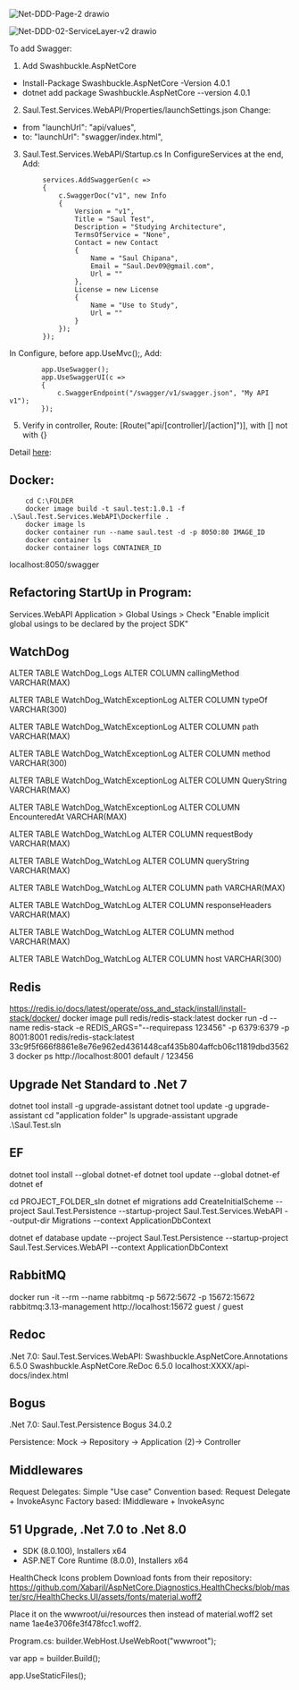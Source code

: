 ![Net-DDD-Page-2 drawio](https://github.com/user-attachments/assets/de442043-e2a3-48e3-b77d-3091db51be23)

![Net-DDD-02-ServiceLayer-v2 drawio](https://github.com/user-attachments/assets/1db22a04-089c-47f4-9f64-97d2e280ba08)

To add Swagger:
1. Add Swashbuckle.AspNetCore
- Install-Package Swashbuckle.AspNetCore -Version 4.0.1
- dotnet add package Swashbuckle.AspNetCore --version 4.0.1

2. Saul.Test.Services.WebAPI/Properties/launchSettings.json Change:
- from       "launchUrl": "api/values",
- to:        "launchUrl": "swagger/index.html",

3. Saul.Test.Services.WebAPI/Startup.cs
In ConfigureServices at the end, Add:

            services.AddSwaggerGen(c =>
            {
                c.SwaggerDoc("v1", new Info
                {
                    Version = "v1",
                    Title = "Saul Test",
                    Description = "Studying Architecture",
                    TermsOfService = "None",
                    Contact = new Contact
                    {
                        Name = "Saul Chipana",
                        Email = "Saul.Dev09@gmail.com",
                        Url = ""
                    },
                    License = new License
                    {
                        Name = "Use to Study",
                        Url = ""
                    }
                });
            });

In Configure, before app.UseMvc();, Add:

            app.UseSwagger();
            app.UseSwaggerUI(c =>
            {
                c.SwaggerEndpoint("/swagger/v1/swagger.json", "My API v1");
            });
   
5. Verify in controller, Route:  [Route("api/[controller]/[action]")], with [] not with {}

Detail [here](https://github.com/SaulDev09/.Net-DDD/commit/9a8d5422987aad19be8a44c8ae65da707cd86e9c):


Docker:
------------

        cd C:\FOLDER
        docker image build -t saul.test:1.0.1 -f .\Saul.Test.Services.WebAPI\Dockerfile .
        docker image ls
        docker container run --name saul.test -d -p 8050:80 IMAGE_ID
        docker container ls
        docker container logs CONTAINER_ID
           
localhost:8050/swagger

Refactoring StartUp in Program:
------------

Services.WebAPI
Application > Global Usings > Check "Enable implicit global usings to be declared by the project SDK"


WatchDog
------------

ALTER TABLE WatchDog_Logs
ALTER COLUMN callingMethod VARCHAR(MAX)

ALTER TABLE WatchDog_WatchExceptionLog
ALTER COLUMN typeOf VARCHAR(300)

ALTER TABLE WatchDog_WatchExceptionLog
ALTER COLUMN path VARCHAR(MAX)

ALTER TABLE WatchDog_WatchExceptionLog
ALTER COLUMN method VARCHAR(300)

ALTER TABLE WatchDog_WatchExceptionLog
ALTER COLUMN QueryString VARCHAR(MAX)

ALTER TABLE WatchDog_WatchExceptionLog
ALTER COLUMN EncounteredAt VARCHAR(MAX)

ALTER TABLE WatchDog_WatchLog
ALTER COLUMN requestBody VARCHAR(MAX)

ALTER TABLE WatchDog_WatchLog
ALTER COLUMN queryString VARCHAR(MAX)

ALTER TABLE WatchDog_WatchLog
ALTER COLUMN path VARCHAR(MAX)

ALTER TABLE WatchDog_WatchLog
ALTER COLUMN responseHeaders VARCHAR(MAX)

ALTER TABLE WatchDog_WatchLog
ALTER COLUMN method VARCHAR(MAX)

ALTER TABLE WatchDog_WatchLog
ALTER COLUMN host VARCHAR(300)


Redis
------------

https://redis.io/docs/latest/operate/oss_and_stack/install/install-stack/docker/
docker image pull redis/redis-stack:latest
docker run -d --name redis-stack -e REDIS_ARGS="--requirepass 123456" -p 6379:6379 -p 8001:8001 redis/redis-stack:latest
    33c9f5f666f8861e8e76e962ed4361448caf435b804affcb06c11819dbd35623
docker ps
http://localhost:8001 
default / 123456

Upgrade Net Standard to .Net 7
------------

dotnet tool install -g upgrade-assistant
dotnet tool update -g upgrade-assistant
cd "application folder"
ls
upgrade-assistant upgrade .\Saul.Test.sln


EF
------------

dotnet tool install --global dotnet-ef
dotnet tool update --global dotnet-ef
dotnet ef

cd PROJECT_FOLDER_sln
dotnet ef migrations add CreateInitialScheme --project Saul.Test.Persistence --startup-project Saul.Test.Services.WebAPI --output-dir Migrations --context ApplicationDbContext

dotnet ef database update --project Saul.Test.Persistence --startup-project Saul.Test.Services.WebAPI --context ApplicationDbContext

RabbitMQ
------------

docker run -it --rm --name rabbitmq -p 5672:5672 -p 15672:15672 rabbitmq:3.13-management
http://localhost:15672
guest / guest


Redoc
------------

.Net 7.0:
Saul.Test.Services.WebAPI:
    Swashbuckle.AspNetCore.Annotations 6.5.0
    Swashbuckle.AspNetCore.ReDoc 6.5.0
localhost:XXXX/api-docs/index.html


Bogus
------------

.Net 7.0:
Saul.Test.Persistence
    Bogus 34.0.2

Persistence: Mock -> Repository -> Application (2)-> Controller

Middlewares
------------

Request Delegates: Simple "Use case"
Convention based: Request Delegate + InvokeAsync
Factory based: IMiddleware + InvokeAsync


51 Upgrade, .Net 7.0 to .Net 8.0
------------

- SDK (8.0.100), Installers x64 
- ASP.NET Core Runtime (8.0.0), Installers x64 

HealthCheck Icons problem
Download fonts from their repository: https://github.com/Xabaril/AspNetCore.Diagnostics.HealthChecks/blob/master/src/HealthChecks.UI/assets/fonts/material.woff2

Place it on the wwwroot/ui/resources then instead of material.woff2 set name 1ae4e3706fe3f478fcc1.woff2.

Program.cs:
builder.WebHost.UseWebRoot("wwwroot");

var app = builder.Build();

app.UseStaticFiles();


